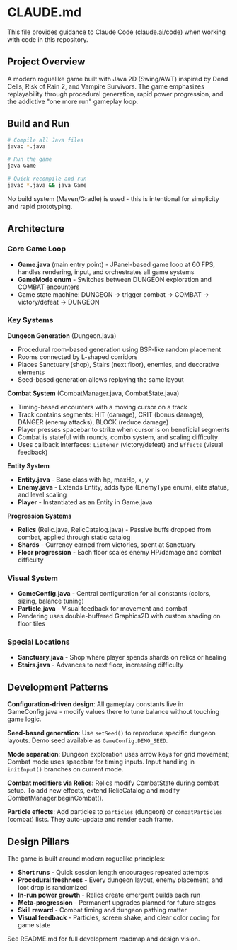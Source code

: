 # CLAUDE.md

This file provides guidance to Claude Code (claude.ai/code) when working with code in this repository.

## Project Overview

A modern roguelike game built with Java 2D (Swing/AWT) inspired by Dead Cells, Risk of Rain 2, and Vampire Survivors. The game emphasizes replayability through procedural generation, rapid power progression, and the addictive "one more run" gameplay loop.

## Build and Run

```bash
# Compile all Java files
javac *.java

# Run the game
java Game

# Quick recompile and run
javac *.java && java Game
```

No build system (Maven/Gradle) is used - this is intentional for simplicity and rapid prototyping.

## Architecture

### Core Game Loop
- **Game.java** (main entry point) - JPanel-based game loop at 60 FPS, handles rendering, input, and orchestrates all game systems
- **GameMode enum** - Switches between DUNGEON exploration and COMBAT encounters
- Game state machine: DUNGEON → trigger combat → COMBAT → victory/defeat → DUNGEON

### Key Systems

**Dungeon Generation** (Dungeon.java)
- Procedural room-based generation using BSP-like random placement
- Rooms connected by L-shaped corridors
- Places Sanctuary (shop), Stairs (next floor), enemies, and decorative elements
- Seed-based generation allows replaying the same layout

**Combat System** (CombatManager.java, CombatState.java)
- Timing-based encounters with a moving cursor on a track
- Track contains segments: HIT (damage), CRIT (bonus damage), DANGER (enemy attacks), BLOCK (reduce damage)
- Player presses spacebar to strike when cursor is on beneficial segments
- Combat is stateful with rounds, combo system, and scaling difficulty
- Uses callback interfaces: `Listener` (victory/defeat) and `Effects` (visual feedback)

**Entity System**
- **Entity.java** - Base class with hp, maxHp, x, y
- **Enemy.java** - Extends Entity, adds type (EnemyType enum), elite status, and level scaling
- **Player** - Instantiated as an Entity in Game.java

**Progression Systems**
- **Relics** (Relic.java, RelicCatalog.java) - Passive buffs dropped from combat, applied through static catalog
- **Shards** - Currency earned from victories, spent at Sanctuary
- **Floor progression** - Each floor scales enemy HP/damage and combat difficulty

### Visual System
- **GameConfig.java** - Central configuration for all constants (colors, sizing, balance tuning)
- **Particle.java** - Visual feedback for movement and combat
- Rendering uses double-buffered Graphics2D with custom shading on floor tiles

### Special Locations
- **Sanctuary.java** - Shop where player spends shards on relics or healing
- **Stairs.java** - Advances to next floor, increasing difficulty

## Development Patterns

**Configuration-driven design**: All gameplay constants live in GameConfig.java - modify values there to tune balance without touching game logic.

**Seed-based generation**: Use `setSeed()` to reproduce specific dungeon layouts. Demo seed available as `GameConfig.DEMO_SEED`.

**Mode separation**: Dungeon exploration uses arrow keys for grid movement; Combat mode uses spacebar for timing inputs. Input handling in `initInput()` branches on current mode.

**Combat modifiers via Relics**: Relics modify CombatState during combat setup. To add new effects, extend RelicCatalog and modify CombatManager.beginCombat().

**Particle effects**: Add particles to `particles` (dungeon) or `combatParticles` (combat) lists. They auto-update and render each frame.

## Design Pillars

The game is built around modern roguelike principles:
- **Short runs** - Quick session length encourages repeated attempts
- **Procedural freshness** - Every dungeon layout, enemy placement, and loot drop is randomized
- **In-run power growth** - Relics create emergent builds each run
- **Meta-progression** - Permanent upgrades planned for future stages
- **Skill reward** - Combat timing and dungeon pathing matter
- **Visual feedback** - Particles, screen shake, and clear color coding for game state

See README.md for full development roadmap and design vision.
